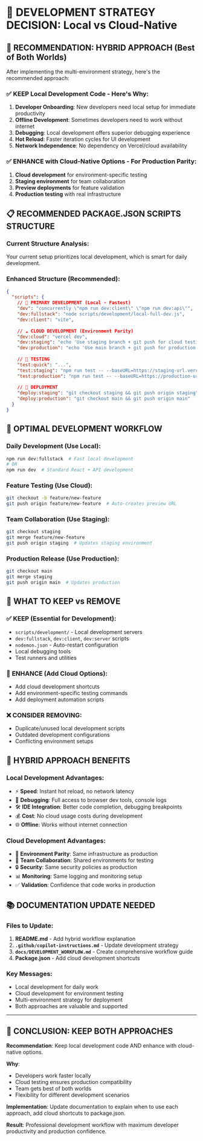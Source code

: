# 🚀 DEVELOPMENT STRATEGY DECISION: Local vs Cloud-Native

## 🎯 **RECOMMENDATION: HYBRID APPROACH** (Best of Both Worlds)

After implementing the multi-environment strategy, here's the recommended approach:

### ✅ **KEEP Local Development Code** - Here's Why:

1. **Developer Onboarding**: New developers need local setup for immediate productivity
2. **Offline Development**: Sometimes developers need to work without internet
3. **Debugging**: Local development offers superior debugging experience
4. **Hot Reload**: Faster iteration cycles for UI development
5. **Network Independence**: No dependency on Vercel/cloud availability

### ✅ **ENHANCE with Cloud-Native Options** - For Production Parity:

1. **Cloud development** for environment-specific testing
2. **Staging environment** for team collaboration
3. **Preview deployments** for feature validation
4. **Production testing** with real infrastructure

## 📋 **RECOMMENDED PACKAGE.JSON SCRIPTS STRUCTURE**

### Current Structure Analysis:
Your current setup prioritizes local development, which is smart for daily development.

### Enhanced Structure (Recommended):
```json
{
  "scripts": {
    // 🚀 PRIMARY DEVELOPMENT (Local - Fastest)
    "dev": "concurrently \"npm run dev:client\" \"npm run dev:api\"",
    "dev:fullstack": "node scripts/development/local-full-dev.js",
    "dev:client": "vite",
    
    // ☁️ CLOUD DEVELOPMENT (Environment Parity)
    "dev:cloud": "vercel dev",
    "dev:staging": "echo 'Use staging branch + git push for cloud testing'",
    "dev:production": "echo 'Use main branch + git push for production testing'",
    
    // 🧪 TESTING
    "test:quick": "...",
    "test:staging": "npm run test -- --baseURL=https://staging-url.vercel.app",
    "test:production": "npm run test -- --baseURL=https://production-url.vercel.app",
    
    // 🚀 DEPLOYMENT
    "deploy:staging": "git checkout staging && git push origin staging",
    "deploy:production": "git checkout main && git push origin main"
  }
}
```

## 🔄 **OPTIMAL DEVELOPMENT WORKFLOW**

### Daily Development (Use Local):
```bash
npm run dev:fullstack  # Fast local development
# OR
npm run dev  # Standard React + API development
```

### Feature Testing (Use Cloud):
```bash
git checkout -b feature/new-feature
git push origin feature/new-feature  # Auto-creates preview URL
```

### Team Collaboration (Use Staging):
```bash
git checkout staging
git merge feature/new-feature
git push origin staging  # Updates staging environment
```

### Production Release (Use Production):
```bash
git checkout main
git merge staging
git push origin main  # Updates production
```

## 📁 **WHAT TO KEEP vs REMOVE**

### ✅ **KEEP (Essential for Development)**:
- `scripts/development/` - Local development servers
- `dev:fullstack`, `dev:client`, `dev:server` scripts
- `nodemon.json` - Auto-restart configuration
- Local debugging tools
- Test runners and utilities

### 🔄 **ENHANCE (Add Cloud Options)**:
- Add cloud development shortcuts
- Add environment-specific testing commands
- Add deployment automation scripts

### ❌ **CONSIDER REMOVING**:
- Duplicate/unused local development scripts
- Outdated development configurations
- Conflicting environment setups

## 🎯 **HYBRID APPROACH BENEFITS**

### Local Development Advantages:
- ⚡ **Speed**: Instant hot reload, no network latency
- 🔧 **Debugging**: Full access to browser dev tools, console logs
- 🛠️ **IDE Integration**: Better code completion, debugging breakpoints
- 💰 **Cost**: No cloud usage costs during development
- 🌐 **Offline**: Works without internet connection

### Cloud Development Advantages:
- 🎯 **Environment Parity**: Same infrastructure as production
- 🤝 **Team Collaboration**: Shared environments for testing
- 🔒 **Security**: Same security policies as production
- 📊 **Monitoring**: Same logging and monitoring setup
- ✅ **Validation**: Confidence that code works in production

## 📚 **DOCUMENTATION UPDATE NEEDED**

### Files to Update:
1. **README.md** - Add hybrid workflow explanation
2. **`.github/copilot-instructions.md`** - Update development strategy
3. **`docs/DEVELOPMENT_WORKFLOW.md`** - Create comprehensive workflow guide
4. **Package.json** - Add cloud development shortcuts

### Key Messages:
- Local development for daily work
- Cloud development for environment testing
- Multi-environment strategy for deployment
- Both approaches are valuable and supported

---

## 🎯 **CONCLUSION: KEEP BOTH APPROACHES**

**Recommendation**: Keep local development code AND enhance with cloud-native options.

**Why**: 
- Developers work faster locally
- Cloud testing ensures production compatibility  
- Team gets best of both worlds
- Flexibility for different development scenarios

**Implementation**: Update documentation to explain when to use each approach, add cloud shortcuts to package.json.

**Result**: Professional development workflow with maximum developer productivity and production confidence.
